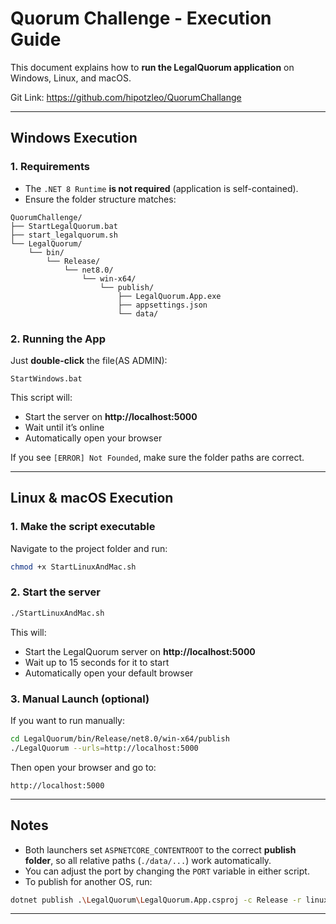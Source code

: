 ﻿# Quorum Challenge - Execution Guide

This document explains how to **run the LegalQuorum application** on Windows, Linux, and macOS.

Git Link: https://github.com/hipotzleo/QuorumChallange

---

## Windows Execution

### 1. Requirements
- The `.NET 8 Runtime` **is not required** (application is self-contained).
- Ensure the folder structure matches:

```
QuorumChallenge/
├── StartLegalQuorum.bat
├── start_legalquorum.sh
└── LegalQuorum/
    └── bin/
        └── Release/
            └── net8.0/
                └── win-x64/
                    └── publish/
                        ├── LegalQuorum.App.exe
                        ├── appsettings.json
                        └── data/
```

### 2. Running the App

Just **double-click** the file(AS ADMIN):

```
StartWindows.bat
```

This script will:
- Start the server on **http://localhost:5000**
- Wait until it’s online
- Automatically open your browser

If you see `[ERROR] Not Founded`, make sure the folder paths are correct.

---

## Linux & macOS Execution

### 1. Make the script executable

Navigate to the project folder and run:

```bash
chmod +x StartLinuxAndMac.sh
```

### 2. Start the server

```bash
./StartLinuxAndMac.sh
```

This will:
- Start the LegalQuorum server on **http://localhost:5000**
- Wait up to 15 seconds for it to start
- Automatically open your default browser

### 3. Manual Launch (optional)

If you want to run manually:

```bash
cd LegalQuorum/bin/Release/net8.0/win-x64/publish
./LegalQuorum --urls=http://localhost:5000
```

Then open your browser and go to:
```
http://localhost:5000
```

---

## Notes

- Both launchers set `ASPNETCORE_CONTENTROOT` to the correct **publish folder**,
  so all relative paths (`./data/...`) work automatically.
- You can adjust the port by changing the `PORT` variable in either script.
- To publish for another OS, run:

```bash
dotnet publish .\LegalQuorum\LegalQuorum.App.csproj -c Release -r linux-x64 -p:PublishSingleFile=true -p:UseAppHost=true --self-contained true
```

---

